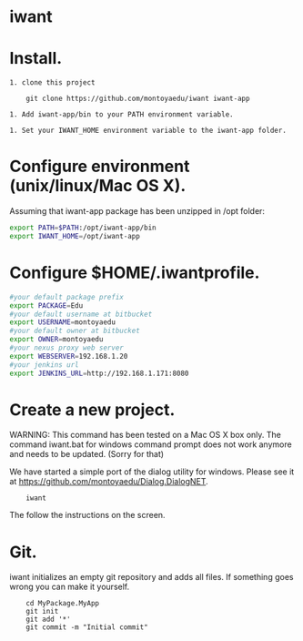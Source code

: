 # iwant

Install.
========

    1. clone this project

        git clone https://github.com/montoyaedu/iwant iwant-app

    1. Add iwant-app/bin to your PATH environment variable.

    1. Set your IWANT_HOME environment variable to the iwant-app folder.

Configure environment (unix/linux/Mac OS X).
============================================

Assuming that iwant-app package has been unzipped in /opt folder:

`````bash
export PATH=$PATH:/opt/iwant-app/bin
export IWANT_HOME=/opt/iwant-app
`````

Configure $HOME/.iwantprofile.
==============================

`````bash
#your default package prefix
export PACKAGE=Edu
#your default username at bitbucket
export USERNAME=montoyaedu
#your default owner at bitbucket
export OWNER=montoyaedu
#your nexus proxy web server
export WEBSERVER=192.168.1.20
#your jenkins url
export JENKINS_URL=http://192.168.1.171:8080
`````

Create a new project.
=====================

WARNING: This command has been tested on a Mac OS X box only. The command iwant.bat for windows command prompt does not work anymore and needs to be updated. (Sorry for that)

We have started a simple port of the dialog utility for windows. Please see it at https://github.com/montoyaedu/Dialog.DialogNET.

`````
    iwant
`````

The follow the instructions on the screen.

Git.
====

iwant initializes an empty git repository and adds all files. If something goes wrong you can make it yourself.

`````
    cd MyPackage.MyApp
    git init
    git add '*'
    git commit -m "Initial commit"
`````
